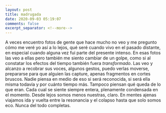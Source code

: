 ```yaml
---
layout: post
title: madrugada
date: 2020-09-03 05:19:07
comments: false
excerpt_separator: <!--more-->
---
```

A veces encuentro fotos de gente que hace mucho no veo y me pregunto cómo me veré yo así a lo lejos, qué seré cuando vivo en el pasado distante, en especial cuando alguna vez fui parte del presente intenso. En esas fotos las veo a ellas pero también me siento cambiar de un golpe, como si al constatar los efectos del tiempo también fuera _transformado_. Las veo y alcanzo a recobrar sus voces, algunos gestos, puedo verlas moverse, prepararse para que alguien las capture, apenas fragmentos en cortes bruscos. Nadie piensa en medio de eso si será reconocida, si será ella misma todavía y por cuánto tiempo más. Tampoco piensan qué queda de lo que eran. Cada cual se siente siempre entera, plenamente condensada en el momento. Desde lejos somos menos nuestras, claro. En mentes ajenas viajamos ida y vuelta entre la resonancia y el colapso hasta que solo somos eco. Nunca del todo completas. 
